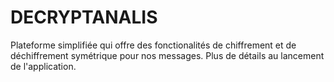 # DECRYPTANALIS

Plateforme simplifiée qui offre des fonctionalités de chiffrement et de déchiffrement symétrique pour nos messages. 
Plus de détails au lancement de l'application.
